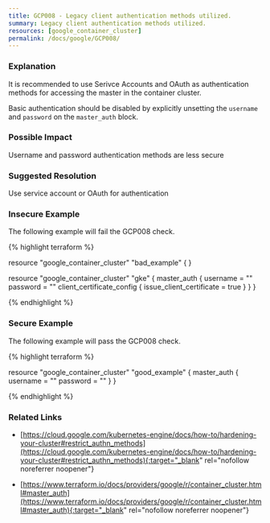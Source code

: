 ```yaml
---
title: GCP008 - Legacy client authentication methods utilized.
summary: Legacy client authentication methods utilized. 
resources: [google_container_cluster] 
permalink: /docs/google/GCP008/
---
```

### Explanation


It is recommended to use Serivce Accounts and OAuth as authentication methods for accessing the master in the container cluster. 

Basic authentication should be disabled by explicitly unsetting the <code>username</code> and <code>password</code> on the <code>master_auth</code> block.


### Possible Impact
Username and password authentication methods are less secure

### Suggested Resolution
Use service account or OAuth for authentication


### Insecure Example

The following example will fail the GCP008 check.

{% highlight terraform %}

resource "google_container_cluster" "bad_example" {
}

resource "google_container_cluster" "gke" {
	master_auth {
	    username = ""
	    password = ""
		client_certificate_config {
			issue_client_certificate = true
	    }
	}
}

{% endhighlight %}



### Secure Example

The following example will pass the GCP008 check.

{% highlight terraform %}

resource "google_container_cluster" "good_example" {
	master_auth {
	    username = ""
	    password = ""
	}
}

{% endhighlight %}



### Related Links


- [https://cloud.google.com/kubernetes-engine/docs/how-to/hardening-your-cluster#restrict_authn_methods](https://cloud.google.com/kubernetes-engine/docs/how-to/hardening-your-cluster#restrict_authn_methods){:target="_blank" rel="nofollow noreferrer noopener"}

- [https://www.terraform.io/docs/providers/google/r/container_cluster.html#master_auth](https://www.terraform.io/docs/providers/google/r/container_cluster.html#master_auth){:target="_blank" rel="nofollow noreferrer noopener"}



